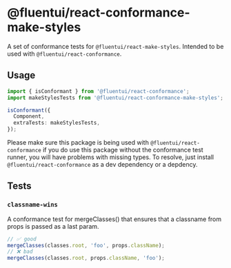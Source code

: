 # @fluentui/react-conformance-make-styles

A set of conformance tests for `@fluentui/react-make-styles`. Intended to be used with `@fluentui/react-conformance`.

## Usage

```ts
import { isConformant } from '@fluentui/react-conformance';
import makeStylesTests from '@fluentui/react-conformance-make-styles';

isConformant({
  Component,
  extraTests: makeStylesTests,
});
```

Please make sure this package is being used with `@fluentui/react-conformance` if you do use this package without the
conformance test runner, you will have problems with missing types. To resolve, just install `@fluentui/react-conformance`
as a dev dependency or a depdency.

## Tests

### `classname-wins`

A conformance test for mergeClasses() that ensures that a classname from props is passed as a last param.

```ts
// ✅ good
mergeClasses(classes.root, 'foo', props.className);
// ❌ bad
mergeClasses(classes.root, props.className, 'foo');
```
